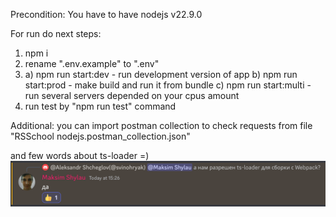 Precondition:
You have to have nodejs v22.9.0

For run do next steps:

1. npm i
2. rename ".env.example" to ".env"
3. a) npm run start:dev - run development version of app
   b) npm run start:prod - make build and run it from bundle
   c) npm run start:multi - run several servers depended on your cpus amount
4. run test by "npm run test" command

Additional:
you can import postman collection to check requests
from file "RSSchool nodejs.postman_collection.json"

and few words about ts-loader =)
![alt text](image.png)
